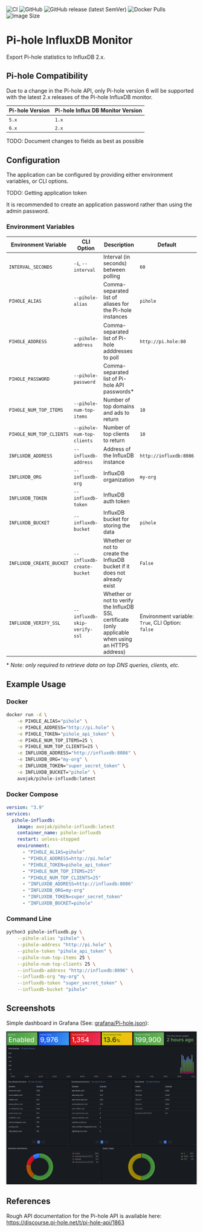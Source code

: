 ![CI](https://github.com/avojak/pihole-influxdb/workflows/CI/badge.svg)
![GitHub](https://img.shields.io/github/license/avojak/pihole-influxdb)
![GitHub release (latest SemVer)](https://img.shields.io/github/v/release/avojak/pihole-influxdb?sort=semver)
![Docker Pulls](https://img.shields.io/docker/pulls/avojak/pihole-influxdb)
![Image Size](https://img.shields.io/docker/image-size/avojak/pihole-influxdb/latest)

# Pi-hole InfluxDB Monitor

Export Pi-hole statistics to InfluxDB 2.x.

## Pi-hole Compatibility

Due to a change in the Pi-hole API, only Pi-hole version 6 will be supported with the latest 2.x releases of the Pi-hole InfluxDB monitor.

| Pi-hole Version | Pi-hole Influx DB Monitor Version |
| --------------- | --------------------------------- |
| `5.x`           | `1.x`                             |
| `6.x`           | `2.x`                             |

TODO: Document changes to fields as best as possible

## Configuration

The application can be configured by providing either environment variables, or CLI options.

TODO: Getting application token

It is recommended to create an application password rather than using the admin password.

### Environment Variables

| Environment Variable | CLI Option | Description | Default |
| -------------------- | ---------- | ----------- | ------- |
| `INTERVAL_SECONDS` | `-i`, `--interval` | Interval (in seconds) between polling | `60` |
| `PIHOLE_ALIAS` | `--pihole-alias` | Comma-separated list of aliases for the Pi-hole instances | `pihole` |
| `PIHOLE_ADDRESS` | `--pihole-address` | Comma-separated list of Pi-hole adddresses to poll | `http://pi.hole:80` |
| `PIHOLE_PASSWORD` | `--pihole-password` | Comma-separated list of Pi-hole API passwords* |  |
| `PIHOLE_NUM_TOP_ITEMS` | `--pihole-num-top-items` | Number of top domains and ads to return | `10` |
| `PIHOLE_NUM_TOP_CLIENTS` | `--pihole-num-top-clients` | Number of top clients to return | `10` |
| `INFLUXDB_ADDRESS` | `--influxdb-address` | Address of the InfluxDB instance | `http://influxdb:8086` |
| `INFLUXDB_ORG` | `--influxdb-org` | InfluxDB organization | `my-org` |
| `INFLUXDB_TOKEN` | `--influxdb-token` | InfluxDB auth token |  |
| `INFLUXDB_BUCKET` | `--influxdb-bucket` | InfluxDB bucket for storing the data | `pihole` |
| `INFLUXDB_CREATE_BUCKET` | `--influxdb-create-bucket` | Whether or not to create the InfluxDB bucket if it does not already exist | `False` |
| `INFLUXDB_VERIFY_SSL` | `--influxdb-skip-verify-ssl` | Whether or not to verify the InfluxDB SSL certificate (only applicable when using an HTTPS address) | Environment variable: `True`, CLI Option: `false` |

\* *Note: only required to retrieve data on top DNS queries, clients, etc.*

## Example Usage

### Docker

```bash
docker run -d \
    -e PIHOLE_ALIAS="pihole" \
    -e PIHOLE_ADDRESS="http://pi.hole" \
    -e PIHOLE_TOKEN="pihole_api_token" \
    -e PIHOLE_NUM_TOP_ITEMS=25 \
    -e PIHOLE_NUM_TOP_CLIENTS=25 \
    -e INFLUXDB_ADDRESS="http://influxdb:8086" \
    -e INFLUXDB_ORG="my-org" \
    -e INFLUXDB_TOKEN="super_secret_token" \
    -e INFLUXDB_BUCKET="pihole" \
    avojak/pihole-influxdb:latest
```

### Docker Compose

```yaml
version: "3.9"
services:
  pihole-influxdb:
    image: avojak/pihole-influxdb:latest
    container_name: pihole-influxdb
    restart: unless-stopped
    environment:
      - "PIHOLE_ALIAS=pihole"
      - "PIHOLE_ADDRESS=http://pi.hole"
      - "PIHOLE_TOKEN=pihole_api_token"
      - "PIHOLE_NUM_TOP_ITEMS=25"
      - "PIHOLE_NUM_TOP_CLIENTS=25"
      - "INFLUXDB_ADDRESS=http://influxdb:8086"
      - "INFLUXDB_ORG=my-org"
      - "INFLUXDB_TOKEN=super_secret_token"
      - "INFLUXDB_BUCKET=pihole"
```

### Command Line

```bash
python3 pihole-influxdb.py \
    --pihole-alias "pihole" \
    --pihole-address "http://pi.hole" \
    --pihole-token "pihole_api_token" \
    --pihole-num-top-items 25 \
    --pihole-num-top-clients 25 \
    --influxdb-address "http://influxdb:8096" \
    --influxdb-org "my-org" \
    --influxdb-token "super_secret_token" \
    --influxdb-bucket "pihole"
```

## Screenshots

Simple dashboard in Grafana (See: [grafana/Pi-hole.json](grafana/Pi-hole.json)):

![Dashboard](screenshots/dashboard.png)

## References

Rough API documentation for the Pi-hole API is available here: https://discourse.pi-hole.net/t/pi-hole-api/1863
